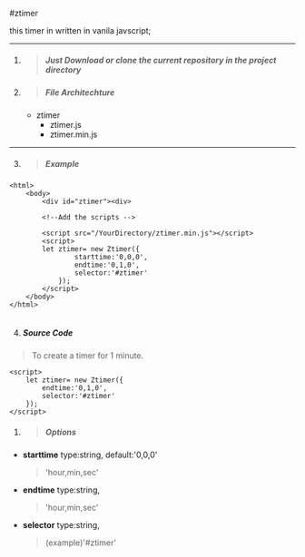 #ztimer

this timer in written in vanila javscript;

---



1. > ##### Just Download or clone the current repository in the project directory
2. > ##### File Architechture
    * ztimer
        - ztimer.js
        - ztimer.min.js

---

3. > ##### Example 
```
<html>
    <body>
        <div id="ztimer"><div>

        <!--Add the scripts -->

        <script src="/YourDirectory/ztimer.min.js"></script>
        <script>
        let ztimer= new Ztimer({
                starttime:'0,0,0',
                endtime:'0,1,0',
                selector:'#ztimer'
            });
        </script>
    </body>
</html>


```
4. ##### Source Code
> To create a timer for 1 minute.
```
<script>
    let ztimer= new Ztimer({
        endtime:'0,1,0',
        selector:'#ztimer'
    });
</script>
```
1. > ##### Options
* **starttime**
  type:string,
  default:'0,0,0' 
  
  >'hour,min,sec'
* **endtime**
  type:string,
  >'hour,min,sec'
* **selector**
  type:string,
  >(example)'#ztimer'